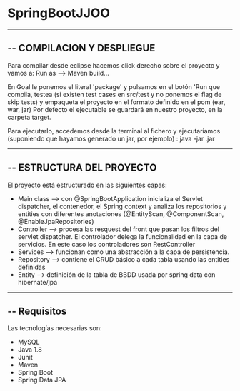 # SpringBootJJOO
-------------------------------------------------------------------------------
-- COMPILACION Y DESPLIEGUE
-------------------------------------------------------------------------------
Para compilar desde eclipse hacemos click derecho sobre el proyecto y vamos a:
Run as --> Maven build...

En Goal le ponemos el literal 'package' y pulsamos en el botón 'Run que compila, 
testea (si existen test cases en src/test y no ponemos el flag de skip tests) y 
empaqueta el proyecto en el formato definido en el pom (ear, war, jar)
Por defecto el ejecutable se guardará en nuestro proyecto, en la carpeta target.

Para ejecutarlo, accedemos desde la terminal al fichero y ejecutaríamos 
(suponiendo que hayamos generado un jar, por ejemplo) :
java -jar <nombre del fichero>.jar


-------------------------------------------------------------------------------
-- ESTRUCTURA DEL PROYECTO
-------------------------------------------------------------------------------
El proyecto está estructurado en las siguientes capas:
* Main class --> con @SpringBootApplication inicializa el Servlet dispatcher, 
				el contenedor, el Spring context y analiza los repositorios y
				entities con diferentes anotaciones (@EntityScan, @ComponentScan, 
				@EnableJpaRepositories)
* Controller --> procesa las resquest del front que pasan los filtros del servlet
				dispatcher. El controlador delega la funcionalidad en la capa de
				servicios. En este caso los controladores son RestController
* Services	--> funcionan como una abstracción a la capa de persistencia.
* Repository --> contiene el CRUD básico a cada tabla usando las entities definidas 
* Entity 	--> definición de la tabla de BBDD usada por spring data con hibernate/jpa

-------------------------------------------------------------------------------
-- Requisitos
-------------------------------------------------------------------------------
Las tecnologías necesarias son:
 - MySQL
 - Java 1.8
 - Junit
 - Maven
 - Spring Boot
 - Spring Data JPA
